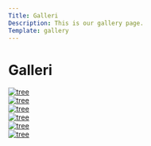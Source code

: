 ```yaml
---
Title: Galleri
Description: This is our gallery page.
Template: gallery
---
```


Galleri
==========================
<div class="image-box">
    <a href="image/elvis-ray-xM9lXavJjGI-unsplash.jpg.jpg" target="_blank">
        <picture>
            <source media="(min-width: 1800px)" srcset="image/elvis-ray-xM9lXavJjGI-unsplash.jpg?w=500">
            <source media="(min-width: 1440px)" srcset="image/elvis-ray-xM9lXavJjGI-unsplash.jpg?w=400">
            <source media="(min-width: 376px)" srcset="image/elvis-ray-xM9lXavJjGI-unsplash.jpg?w=250">
            <img src="image/elvis-ray-xM9lXavJjGI-unsplash.jpg?w=200" class="max-width" alt="tree">
        </picture>
    </a>
</div>
<div class="image-box">
    <a href="image/kazuend-p4orVxNl5Ko-unsplash.jpg" target="_blank">
        <picture>
            <source media="(min-width: 1800px)" srcset="image/kazuend-p4orVxNl5Ko-unsplash.jpg?w=500">
            <source media="(min-width: 1440px)" srcset="image/kazuend-p4orVxNl5Ko-unsplash.jpg?w=400">
            <source media="(min-width: 376px)" srcset="image/kazuend-p4orVxNl5Ko-unsplash.jpg?w=250">
            <img src="image/kazuend-p4orVxNl5Ko-unsplash.jpg?w=200" class="max-width" alt="tree">
        </picture>
    </a>
</div>
<div class="image-box">
    <a href="image/marco-mons-ilcYo42yIT8-unsplash.jpg" target="_blank">
        <picture>
            <source media="(min-width: 1800px)" srcset="image/marco-mons-ilcYo42yIT8-unsplash.jpg?w=500">
            <source media="(min-width: 1440px)" srcset="image/marco-mons-ilcYo42yIT8-unsplash.jpg?w=400">
            <source media="(min-width: 376px)" srcset="image/marco-mons-ilcYo42yIT8-unsplash.jpg?w=250">
            <img src="image/marco-mons-ilcYo42yIT8-unsplash.jpg?w=200" class="max-width" alt="tree">
        </picture>
    </a>
</div>
<div class="image-box">
    <a href="image/shuttergames-I0JZLmv3rqk-unsplash.jpg" target="_blank">
        <picture>
            <source media="(min-width: 1800px)" srcset="image/shuttergames-I0JZLmv3rqk-unsplash.jpg?w=500">
            <source media="(min-width: 1440px)" srcset="image/shuttergames-I0JZLmv3rqk-unsplash.jpg?w=400">
            <source media="(min-width: 376px)" srcset="image/shuttergames-I0JZLmv3rqk-unsplash.jpg?w=250">
            <img src="image/shuttergames-I0JZLmv3rqk-unsplash.jpg?w=200" class="max-width" alt="tree">
        </picture>
    </a>
</div>
<div class="image-box">
    <a href="image/thomas-necklen-tG1OWSFMRwg-unsplash.jpg" target="_blank">
        <picture>
            <source media="(min-width: 1800px)" srcset="image/thomas-necklen-tG1OWSFMRwg-unsplash.jpg?w=500">
            <source media="(min-width: 1440px)" srcset="image/thomas-necklen-tG1OWSFMRwg-unsplash.jpg?w=400">
            <source media="(min-width: 376px)" srcset="image/thomas-necklen-tG1OWSFMRwg-unsplash.jpg?w=250">
            <img src="image/thomas-necklen-tG1OWSFMRwg-unsplash.jpg?w=200" class="max-width" alt="tree">
        </picture>
    </a>
</div>
<div class="image-box">
    <a href="image/mzach-vessels-zlYUCmArB38-unsplash.jpg" target="_blank">
        <picture>
            <source media="(min-width: 1800px)" srcset="image/zach-vessels-zlYUCmArB38-unsplash.jpg?w=500">
            <source media="(min-width: 1440px)" srcset="image/zach-vessels-zlYUCmArB38-unsplash.jpg?w=400">
            <source media="(min-width: 376px)" srcset="image/zach-vessels-zlYUCmArB38-unsplash.jpg?w=250">
            <img src="image/zach-vessels-zlYUCmArB38-unsplash.jpg?w=200" class="max-width" alt="tree">
        </picture>
    </a>
</div>
